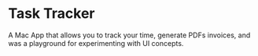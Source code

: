 # Task Tracker

A Mac App that allows you to track your time, generate PDFs invoices, and was a playground for experimenting with UI concepts.

